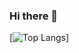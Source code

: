 ### Hi there 👋

[![Top Langs](https://github-readme-stats.vercel.app/api?username=AerGameChannel&count_private=true&theme=dark&show_icons=true&layout=compact&langs_count=8)]
